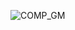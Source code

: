 

![COMP_GM](https://user-images.githubusercontent.com/47906565/233829235-b7e681c9-3c14-4a30-a0d2-a96c13744b2a.png)
